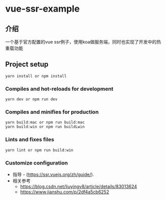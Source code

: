 # vue-ssr-example

## 介绍
一个基于官方配置的vue ssr例子，使用koa做服务端，同时也实现了开发中的热重载功能
## Project setup
```
yarn install or npm install
```

### Compiles and hot-reloads for development
```
yarn dev or npm run dev
```

### Compiles and minifies for production
```
yarn build:mac or npm run build:mac
yarn build:win or npm run buildLwin
```

### Lints and fixes files
```
yarn lint or npm run build:win
```

### Customize configuration
* 指导 - (https://ssr.vuejs.org/zh/guide/).
* 相关参考
  * https://blog.csdn.net/liuyingv8/article/details/83013624
  * https://www.jianshu.com/p/2df4a5cb6252